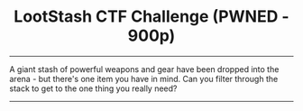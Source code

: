 # <h1 align="center">LootStash CTF Challenge (PWNED - 900p)</h1>

---

<p align="center">

A giant stash of powerful weapons and gear have been dropped into the arena - but there's one item you have in mind. 
Can you filter through the stack to get to the one thing you really need?
  
</p>

---
